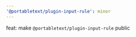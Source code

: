 ```yaml
---
'@portabletext/plugin-input-rule': minor
---
```


feat: make `@portabletext/plugin-input-rule` public
